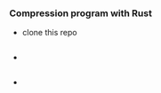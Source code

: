 ### Compression program with Rust

* clone this repo 
``` git clone https://github.com/iamtonmoy0/rust-compressor
```
* 
``` cd rust-compressor
```

* 
``` cargo run book.pdf compressedBook
```